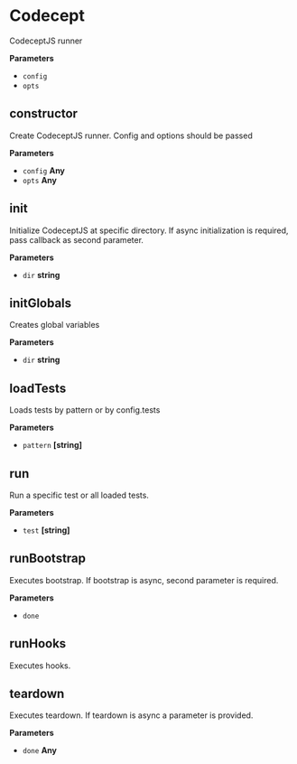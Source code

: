 # Codecept

CodeceptJS runner

**Parameters**

-   `config`  
-   `opts`  

## constructor

Create CodeceptJS runner.
Config and options should be passed

**Parameters**

-   `config` **Any** 
-   `opts` **Any** 

## init

Initialize CodeceptJS at specific directory.
If async initialization is required, pass callback as second parameter.

**Parameters**

-   `dir` **string** 

## initGlobals

Creates global variables

**Parameters**

-   `dir` **string** 

## loadTests

Loads tests by pattern or by config.tests

**Parameters**

-   `pattern` **[string]** 

## run

Run a specific test or all loaded tests.

**Parameters**

-   `test` **[string]** 

## runBootstrap

Executes bootstrap.
If bootstrap is async, second parameter is required.

**Parameters**

-   `done`  

## runHooks

Executes hooks.

## teardown

Executes teardown.
If teardown is async a parameter is provided.

**Parameters**

-   `done` **Any** 
